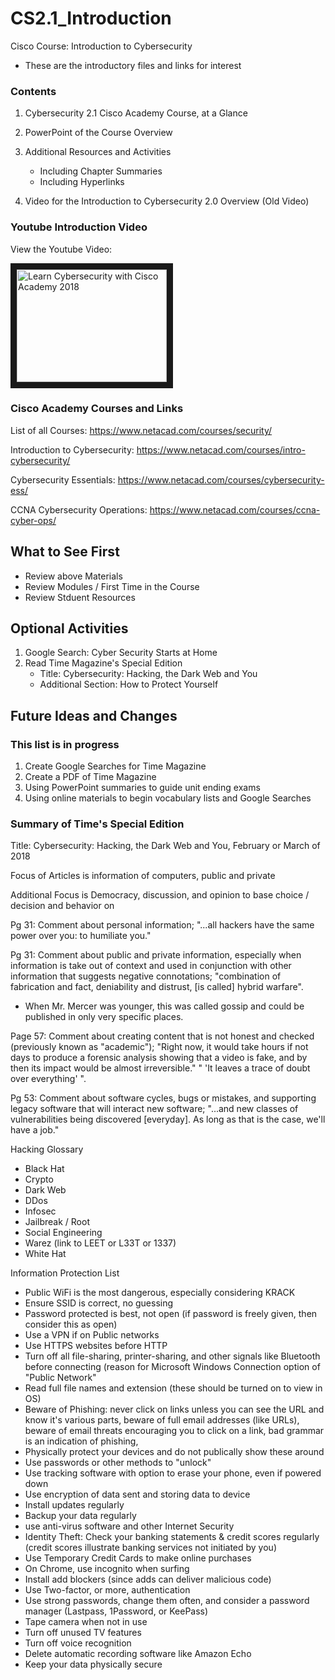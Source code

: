 # CS2.1_Introduction
Cisco Course: Introduction to Cybersecurity
- These are the introductory files and links for interest

### Contents
1. Cybersecurity 2.1 Cisco Academy Course, at a Glance
2. PowerPoint of the Course Overview
3. Additional Resources and Activities
   - Including Chapter Summaries
   - Including Hyperlinks
   
4. Video for the Introduction to Cybersecurity 2.0 Overview (Old Video)

### Youtube Introduction Video
View the Youtube Video: 

<a href="https://www.youtube.com/watch?v=ijy4AibHEl4" target="_blank">
<img src="http://img.youtube.com/vi/ijy4AibHEl4/0.jpg" 
alt="Learn Cybersecurity with Cisco Academy 2018" width="240" height="180" border="10" /></a>

### Cisco Academy Courses and Links
List of all Courses: https://www.netacad.com/courses/security/

Introduction to Cybersecurity: https://www.netacad.com/courses/intro-cybersecurity/

Cybersecurity Essentials: https://www.netacad.com/courses/cybersecurity-ess/

CCNA Cybersecurity Operations: https://www.netacad.com/courses/ccna-cyber-ops/

## What to See First
- Review above Materials
- Review Modules / First Time in the Course
- Review Stduent Resources

## Optional Activities
1. Google Search: Cyber Security Starts at Home
2. Read Time Magazine's Special Edition
   - Title: Cybersecurity: Hacking, the Dark Web and You
   - Additional Section: How to Protect Yourself
   
## Future Ideas and Changes
### This list is in progress
1. Create Google Searches for Time Magazine
2. Create a PDF of Time Magazine
3. Using PowerPoint summaries to guide unit ending exams
4. Using online materials to begin vocabulary lists and Google Searches

### Summary of Time's Special Edition
Title: Cybersecurity: Hacking, the Dark Web and You, 
February or March of 2018

Focus of Articles is information of computers, public and private

Additional Focus is Democracy, discussion, and opinion to base choice / decision and behavior on

Pg 31: Comment about personal information;
"...all hackers have the same power over you: to humiliate you."

Pg 31: Comment about public and private information, especially when information is take out of context and used in conjunction with other information that suggests negative connotations;
"combination of fabrication and fact, deniability and distrust, [is called] hybrid warfare".
- When Mr. Mercer was younger, this was called gossip and could be published in only very specific places.

Page 57: Comment about creating content that is not honest and checked (previously known as "academic"); "Right now, it would take hours if not days to produce a forensic analysis showing that a video is fake, and by then its impact would be almost irreversible." " 'It leaves a trace of doubt over everything' ".

Pg 53: Comment about software cycles, bugs or mistakes, and supporting legacy software that will interact new software; "...and new classes of vulnerabilities being discovered [everyday]. As long as that is the case, we'll have a job."

Hacking Glossary
- Black Hat
- Crypto
- Dark Web
- DDos
- Infosec
- Jailbreak / Root
- Social Engineering
- Warez (link to LEET or L33T or 1337)
- White Hat

Information Protection List
 - Public WiFi is the most dangerous, especially considering KRACK
 - Ensure SSID is correct, no guessing
 - Password protected is best, not open (if password is freely given, then consider this as open)
 - Use a VPN if on Public networks
 - Use HTTPS websites before HTTP
 - Turn off all file-sharing, printer-sharing, and other signals like Bluetooth before connecting (reason for Microsoft Windows Connection option of "Public Network"
 - Read full file names and extension (these should be turned on to view in OS)
 - Beware of Phishing: never click on links unless you can see the URL and know it's various parts, beware of full email addresses (like URLs), beware of email threats encouraging you to click on a link, bad grammar is an indication of phishing, 
- Physically protect your devices and do not publically show these around
- Use passwords or other methods to "unlock"
- Use tracking software with option to erase your phone, even if powered down
- Use encryption of data sent and storing data to device 
- Install updates regularly
- Backup your data regularly
- use anti-virus software and other Internet Security
- Identity Theft: Check your banking statements  & credit scores regularly (credit scores illustrate banking services not initiated by you)
- Use Temporary Credit Cards to make online purchases
- On Chrome, use incognito when surfing
- Install add blockers (since adds can deliver malicious code)
- Use Two-factor, or more, authentication
- Use strong passwords, change them often, and consider a password manager (Lastpass, 1Password, or KeePass)
- Tape camera when not in use
- Turn off unused TV features
- Turn off voice recognition
- Delete automatic recording software like Amazon Echo
- Keep your data physically secure
